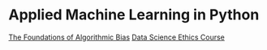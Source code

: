 # Applied Machine Learning in Python

[The Foundations of Algorithmic Bias](http://approximatelycorrect.com/2016/11/07/the-foundations-of-algorithmic-bias/)
[Data Science Ethics Course](https://www.edx.org/course/data-science-ethics)


